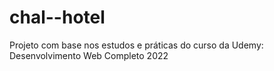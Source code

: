# chal--hotel
Projeto com base nos estudos e práticas do curso da Udemy: Desenvolvimento Web Completo 2022
